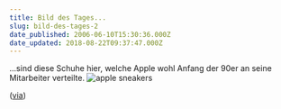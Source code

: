 ```yaml
---
title: Bild des Tages...
slug: bild-des-tages-2
date_published: 2006-06-10T15:30:36.000Z
date_updated: 2018-08-22T09:37:47.000Z
---
```


...sind diese Schuhe hier, welche Apple wohl Anfang der 90er an seine Mitarbeiter verteilte.
![apple sneakers](//www.spreeblick.com/wp-content/uploads/2006/06/apple-sneakers.jpg)

([via](http://www.spreeblick.com/2006/06/10/es-sind-zwar-keine-laufschuhe-aber/))
